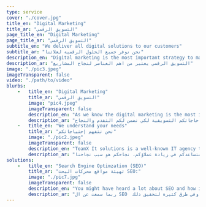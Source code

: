 ```yaml
---
type: service
cover: "./cover.jpg"
title_en: "Digital Marketing"
title_ar: "التسويق الرقمي"
page_title_en: "Digital Marketing"
page_title_ar: "التسويق الرقمي"
subtitle_en: "We deliver all digital solutions to our customers"
subtitle_ar: "نحن نوفر جميع الحلول الرقمية لعلائنا"
description_en: "Digital marketing is the most important strategy to make your business popular"
description_ar: "التسويق الرقمي يعتبر من اهم العناصر لنجاح المشاريع"
image: "./pic3.jpeg"
imageTransparent: false
video: "./path/to/video"
blurbs: 
    -   title_en: "Digital Marketing"
        title_ar: "التسويق الرقمي"
        image: "pic4.jpeg"
        imageTransparent: false
        description_en: "As we know the digital marketing is the most important strategy to make your business popular, It helps your business prosper rapidly. TeamX provides this service to adopts certain strategies that capture market and help in booming your business."
        description_ar: "كما نعلم أن التسويق الرقمي من أحدث وسائل الترويج للمنتجات و للخدمات في شبكات التواصل الإجتماعي وفي الإنترنت.تيم إكس يقدم لكم حلول التسويق الرقمي ليتناسب مع متطلباتكمم و حاجاتكم التسويقية لكي نضمن لكم التقدم والنجاح."
    -   title_en: "We understand your needs"
        title_ar: "نحن نتفهم إحتياجاتكم"
        image: "./pic2.jpeg"
        imageTransparent: false
        description_en: "TeamX It solutions is a well-known IT agency that understands the importance of additional benefits of digital marketing. We provide you the best IT services and helps in developing the loyal for your business. Your success is our passion."
        description_ar: "تيم إكس تقدم لكم أرقى خدمات التسويق الرقمي بأعلى المعايير التي ستضمن لكم إستمرار تقدم أعمالكم. نحن نقدم لكم أفضل خدمات تقنية المعلومات التي ستساعدكم في زيادة عملاؤكم، نجاحكم هو سبب نجاحنا."
solutions: 
    -   title_en: "Search Engine Optimzation (SEO)"
        title_ar: "تهيئة مواقع محركات البحث SEO:"
        image: "./pic7.jpg"
        imageTransparent: false
        description_en: "You might have heard a lot about SEO and how it works, but basically it is the process that effect the visibility of a website or webpage in a web search engine that your pages are worth showing in most important search engines such as Google."
        description_ar: "ربما سمعت عن ال SEO  أو عن تهيئة مواقع محركات البحث وكيف تعمل، ببساطة، هي الطريقة التي تجعل مواقع محركات البحث تظهرالروابط المعنية في النتائج  و الصفحات الأولى في محركات البحث وفي طرق كثيرة لتحقيق ذلك."
---
```


